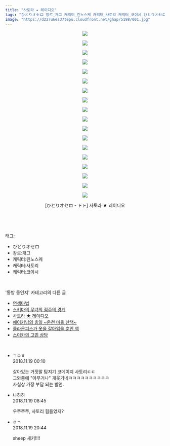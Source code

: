 ```yaml
---
title: "사토라 ★ 레이디오"
tags: "ひとりオセロ 장르_개그 캐릭터_린노스케 캐릭터_사토리 캐릭터_코이시 ひとりオセロ_トト 동방_동인지"
image: "https://d227u6es37tepu.cloudfront.net/ghap/5198/001.jpg"
---
```

<div class="article">
<p style="text-align: center; clear: none; float: none;"><img src="{{ site.imgserver6 }}/ghap/5198/001.jpg"/></p>
<p style="text-align: center; clear: none; float: none;"><img src="{{ site.imgserver6 }}/ghap/5198/002.jpg"/></p>
<p style="text-align: center; clear: none; float: none;"><img src="{{ site.imgserver6 }}/ghap/5198/003.jpg"/></p>
<p style="text-align: center; clear: none; float: none;"><img src="{{ site.imgserver6 }}/ghap/5198/004.jpg"/></p>
<p style="text-align: center; clear: none; float: none;"><img src="{{ site.imgserver6 }}/ghap/5198/005.jpg"/></p>
<p style="text-align: center; clear: none; float: none;"><img src="{{ site.imgserver6 }}/ghap/5198/006.jpg"/></p>
<p style="text-align: center; clear: none; float: none;"><img src="{{ site.imgserver6 }}/ghap/5198/007.jpg"/></p>
<p style="text-align: center; clear: none; float: none;"><img src="{{ site.imgserver6 }}/ghap/5198/008.jpg"/></p>
<p style="text-align: center; clear: none; float: none;"><img src="{{ site.imgserver6 }}/ghap/5198/009.jpg"/></p>
<p style="text-align: center; clear: none; float: none;"><img src="{{ site.imgserver6 }}/ghap/5198/010.jpg"/></p>
<p style="text-align: center; clear: none; float: none;"><img src="{{ site.imgserver6 }}/ghap/5198/011.jpg"/></p>
<p style="text-align: center; clear: none; float: none;"><img src="{{ site.imgserver6 }}/ghap/5198/012.jpg"/></p>
<p style="text-align: center; clear: none; float: none;"><img src="{{ site.imgserver6 }}/ghap/5198/013.jpg"/></p>
<p style="text-align: center; clear: none; float: none;"><img src="{{ site.imgserver6 }}/ghap/5198/014.jpg"/></p>
<p style="text-align: center; clear: none; float: none;"><img src="{{ site.imgserver6 }}/ghap/5198/015.jpg"/></p>
<p style="text-align: center; clear: none; float: none;"><img src="{{ site.imgserver6 }}/ghap/5198/016.jpg"/></p>
<p style="text-align: center; clear: none; float: none;"><img src="{{ site.imgserver6 }}/ghap/5198/017.jpg"/></p>
<p style="text-align: center; clear: none; float: none;"><img src="{{ site.imgserver6 }}/ghap/5198/018.jpg"/></p>
<p style="text-align: center; clear: none; float: none;">[ひとりオセロ - トト] 사토라 ★ 레이디오</p>
<p><br/></p>
</div><br/>
<div class="tagTrail">
<p>태그: </p>
<ul>
<li>ひとりオセロ</li>
<li>장르:개그</li>
<li>캐릭터:린노스케</li>
<li>캐릭터:사토리</li>
<li>캐릭터:코이시</li>
</ul>
</div><br/>
<div class="another">
<p>'동방 동인지' 카테고리의 다른 글</p>
<ul>
<li><a href="/ghap_5200">연색마법</a></li>
<li><a href="/ghap_5199">스키마의 무녀의 점주의 경계</a></li>
<li><a href="/ghap_5198">사토라 ★ 레이디오</a></li>
<li><a href="/ghap_5181">에이키님의 휴일 ~온천 마을 산책~</a></li>
<li><a href="/ghap_5165">클라운피스가 옷을 갈아입을 뿐인 책</a></li>
<li><a href="/ghap_304">스이카의 고민 상담</a></li>
</ul>
</div><br/>
<div class="cb_module cb_fluid">
<div class="cb_wrt cb_profile">
<div class="comment">
<ul>
<li class="cb_thumb_off" id="comment15375039">
<div class="cb_comment_area">
<div class="cb_info_area">
<div class="cb_section">
<span class="cb_nick_name">ㄱㅁㅎ</span>
</div>
<div class="cb_section">
<span class="cb_date">2018.11.19 00:10 </span>
</div>
</div>
<div class="cb_dsc_comment">
<p class="cb_dsc">
											살아있는 거짓말 탐지기 코메이지 사토리ㄷㄷ<br/>
그와중에 "아무거나" 개웃기네ㅋㅋㅋㅋㅋㅋㅋㅋㅋㅋ<br/>
사실상 가장 부담 되는 발언.
										</p>
</div>
</div></li>
<li class="cb_thumb_off" id="comment15375147">
<div class="cb_comment_area">
<div class="cb_info_area">
<div class="cb_section">
<span class="cb_nick_name">나하하</span>
</div>
<div class="cb_section">
<span class="cb_date">2018.11.19 08:45 </span>
</div>
</div>
<div class="cb_dsc_comment">
<p class="cb_dsc">
											우쭈쭈쭈, 사토리 힘들었지?
										</p>
</div>
</div></li>
<li class="cb_thumb_off" id="comment15375409">
<div class="cb_comment_area">
<div class="cb_info_area">
<div class="cb_section">
<span class="cb_nick_name">ㅇㄱ</span>
</div>
<div class="cb_section">
<span class="cb_date">2018.11.19 20:44 </span>
</div>
</div>
<div class="cb_dsc_comment">
<p class="cb_dsc">
											sheep 새키!!!!
										</p>
</div>
</div></li>
</ul>
</div>
</div><!-- commentList close -->
</div><br/>
